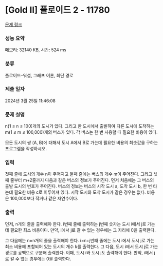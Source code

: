 # [Gold II] 플로이드 2 - 11780 

[문제 링크](https://www.acmicpc.net/problem/11780) 

### 성능 요약

메모리: 32140 KB, 시간: 524 ms

### 분류

플로이드–워셜, 그래프 이론, 최단 경로

### 제출 일자

2024년 3월 25일 11:46:08

### 문제 설명

<p>n(1 ≤ n ≤ 100)개의 도시가 있다. 그리고 한 도시에서 출발하여 다른 도시에 도착하는 m(1 ≤ m ≤ 100,000)개의 버스가 있다. 각 버스는 한 번 사용할 때 필요한 비용이 있다.</p>

<p>모든 도시의 쌍 (A, B)에 대해서 도시 A에서 B로 가는데 필요한 비용의 최솟값을 구하는 프로그램을 작성하시오.</p>

### 입력 

 <p>첫째 줄에 도시의 개수 n이 주어지고 둘째 줄에는 버스의 개수 m이 주어진다. 그리고 셋째 줄부터 m+2줄까지 다음과 같은 버스의 정보가 주어진다. 먼저 처음에는 그 버스의 출발 도시의 번호가 주어진다. 버스의 정보는 버스의 시작 도시 a, 도착 도시 b, 한 번 타는데 필요한 비용 c로 이루어져 있다. 시작 도시와 도착 도시가 같은 경우는 없다. 비용은 100,000보다 작거나 같은 자연수이다.</p>

### 출력 

 <p>먼저, n개의 줄을 출력해야 한다. i번째 줄에 출력하는 j번째 숫자는 도시 i에서 j로 가는데 필요한 최소 비용이다. 만약, i에서 j로 갈 수 없는 경우에는 그 자리에 0을 출력한다.</p>

<p>그 다음에는 n×n개의 줄을 출력해야 한다. i×n+j번째 줄에는 도시 i에서 도시 j로 가는 최소 비용에 포함되어 있는 도시의 개수 k를 출력한다. 그 다음, 도시 i에서 도시 j로 가는 경로를 공백으로 구분해 출력한다. 이때, 도시 i와 도시 j도 출력해야 한다. 만약, i에서 j로 갈 수 없는 경우에는 0을 출력한다.</p>

